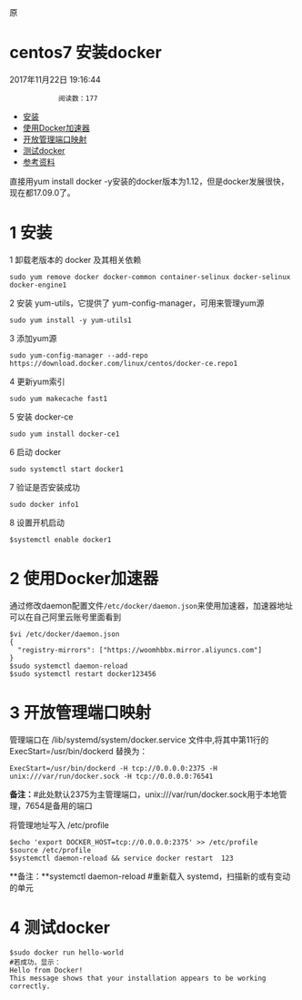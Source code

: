 原

# centos7 安装docker

 	

2017年11月22日 19:16:44

 				阅读数：177 											

 	

- [安装](https://blog.csdn.net/u012460749/article/details/78607128#1-安装)
- [使用Docker加速器](https://blog.csdn.net/u012460749/article/details/78607128#2-使用docker加速器)
- [开放管理端口映射](https://blog.csdn.net/u012460749/article/details/78607128#3-开放管理端口映射)
- [测试docker](https://blog.csdn.net/u012460749/article/details/78607128#4-测试docker)
- [参考资料](https://blog.csdn.net/u012460749/article/details/78607128#参考资料)

直接用yum install docker -y安装的docker版本为1.12，但是docker发展很快，现在都17.09.0了。

# 1 安装

1 卸载老版本的 docker 及其相关依赖

```
sudo yum remove docker docker-common container-selinux docker-selinux docker-engine1
```

2 安装 yum-utils，它提供了 yum-config-manager，可用来管理yum源

```
sudo yum install -y yum-utils1
```

3 添加yum源

```
sudo yum-config-manager --add-repo https://download.docker.com/linux/centos/docker-ce.repo1
```

4 更新yum索引

```
sudo yum makecache fast1
```

5 安装 docker-ce

```
sudo yum install docker-ce1
```

6 启动 docker

```
sudo systemctl start docker1
```

7 验证是否安装成功

```
sudo docker info1
```

8 设置开机启动

```
$systemctl enable docker1
```

# 2 使用Docker加速器

通过修改daemon配置文件`/etc/docker/daemon.json`来使用加速器，加速器地址可以在自己阿里云账号里面看到

```
$vi /etc/docker/daemon.json
{
  "registry-mirrors": ["https://woomhbbx.mirror.aliyuncs.com"]
}
$sudo systemctl daemon-reload
$sudo systemctl restart docker123456
```

# 3 开放管理端口映射

管理端口在 /lib/systemd/system/docker.service 文件中,将其中第11行的 ExecStart=/usr/bin/dockerd 替换为：

```
ExecStart=/usr/bin/dockerd -H tcp://0.0.0.0:2375 -H unix:///var/run/docker.sock -H tcp://0.0.0.0:76541
```

**备注：**#此处默认2375为主管理端口，unix:///var/run/docker.sock用于本地管理，7654是备用的端口

将管理地址写入 /etc/profile   

```
$echo 'export DOCKER_HOST=tcp://0.0.0.0:2375' >> /etc/profile  
$source /etc/profile  
$systemctl daemon-reload && service docker restart  123
```

**备注：**systemctl daemon-reload  #重新载入 systemd，扫描新的或有变动的单元

# 4 测试docker

```
$sudo docker run hello-world 
#若成功，显示：
Hello from Docker!
This message shows that your installation appears to be working correctly.
```
